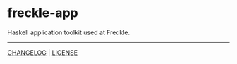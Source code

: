 # freckle-app

Haskell application toolkit used at Freckle.

---

[CHANGELOG](./CHANGELOG.md) | [LICENSE](./LICENSE)
